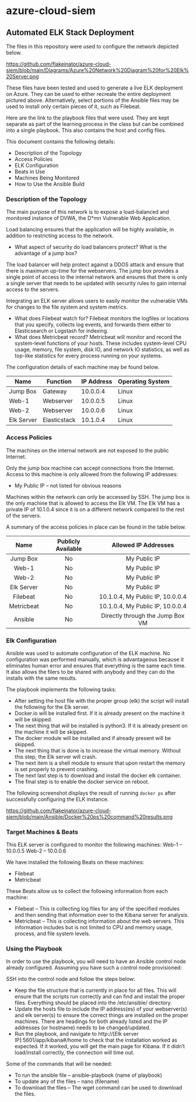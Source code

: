 # azure-cloud-siem
## Automated ELK Stack Deployment

The files in this repository were used to configure the network depicted below.

https://github.com/flakeinator/azure-cloud-siem/blob/main/Diagrams/Azure%20Network%20Diagram%20for%20Elk%20Server.png

These files have been tested and used to generate a live ELK deployment on Azure. They can be used to either recreate the entire deployment pictured above. Alternatively, select portions of the Ansible files may be used to install only certain pieces of it, such as Filebeat.

Here are the link to the playbook files that were used. They are kept separate as part of the learning process in the class but can be combined into a single playbook. This also contains the host and config files.

This document contains the following details:
- Description of the Topology
- Access Policies
- ELK Configuration
- Beats in Use
- Machines Being Monitored
- How to Use the Ansible Build


### Description of the Topology

The main purpose of this network is to expose a load-balanced and monitored instance of DVWA, the D*mn Vulnerable Web Application.

Load balancing ensures that the application will be highly available, in addition to restricting access to the network.

-    What aspect of security do load balancers protect? What is the advantage of a jump box?

The load balancer will help protect against a DDOS attack and ensure that there is maximum up-time for the webservers. The jump box provides a single point of access to the internal network and ensures that there is only a single server that needs to be updated with security rules to gain internal access to the servers.

Integrating an ELK server allows users to easily monitor the vulnerable VMs for changes to the file system and system metrics.
- What does Filebeat watch for? 
Filebeat monitors the logfiles or locations that you specify, collects log events, and forwards them either to Elasticsearch or Logstash for indexing.
-  What does Metricbeat record? 
Metricbeat will monitor and record the system-level functions of your hosts. These includes system-level CPU usage, memory, file system, disk IO, and network IO statistics, as well as top-like statistics for every process running on your systems.

The configuration details of each machine may be found below.

| Name         | Function     | IP Address | Operating System |
|--------------|--------------|------------|------------------|
| Jump Box     | Gateway      | 10.0.0.4   | Linux            |
| Web-1        | Webserver    | 10.0.0.5   | Linux            |
| Web-2        | Webserver    | 10.0.0.6   | Linux            |
| Elk Server   | Elasticstack | 10.1.0.4   | Linux            |

### Access Policies

The machines on the internal network are not exposed to the public Internet. 

Only the jump box machine can accept connections from the Internet. Access to this machine is only allowed from the following IP addresses:
- My Public IP – not listed for obvious reasons

Machines within the network can only be accessed by SSH.
The jump box is the only machine that is allowed to access the Elk VM. The Elk VM has a private IP of 10.1.0.4 since it is on a different network compared to the rest of the servers.

A summary of the access policies in place can be found in the table below.


|     Name    | Publicly Available |       Allowed IP Addresses       |
|:-----------:|:------------------:|:--------------------------------:|
|   Jump Box  |         No         |           My Public IP           |
|    Web-1    |         No         |           My Public IP           |
|    Web-2    |         No         |           My Public IP           |
|  Elk Server |         No         |           My Public IP           |
|   Filebeat  |         No         | 10.1.0.4, My Public IP, 10.0.0.4 |
|  Metricbeat |         No         | 10.1.0.4, My Public IP, 10.0.0.4 |
|   Ansible   |         No         | Directly through the Jump Box VM |

### Elk Configuration

Ansible was used to automate configuration of the ELK machine. No configuration was performed manually, which is advantageous because it eliminates human error and ensures that everything is the same each time. It also allows the filers to be shared with anybody and they can do the installs with the same results.

The playbook implements the following tasks:
- After setting the host file with the proper group (elk) the script will install the following for the Elk server.
- Docker.io will be installed first. If it is already present on the machine it will be skipped.
- The next thing that will be installed is python3. If it is already present on the machine it will be skipped.
- The docker module will be installed and if already present will be skipped.
- The next thing that is done is to increase the virtual memory. Without this step, the Elk server will crash.
- The next item is a shell module to ensure that upon restart the memory is set properly to prevent crashing.
- The next last step is to download and install the docker elk container.
- The final step is to enable the docker service on reboot.

The following screenshot displays the result of running `docker ps` after successfully configuring the ELK instance.

https://github.com/flakeinator/azure-cloud-siem/blob/main/Ansible/Docker%20ps%20command%20results.png

### Target Machines & Beats
This ELK server is configured to monitor the following machines:
Web-1 – 10.0.0.5
Web-2 – 10.0.0.6

We have installed the following Beats on these machines:
- Filebeat
- Metricbeat

These Beats allow us to collect the following information from each machine:
- Filebeat – This is collecting log files for any of the specified modules and then sending that information over to the Kibana server for analysis.
- Metricbeat – This is collecting information about the web servers. This information includes but is not limited to CPU and memory usage, process, and file system levels.


### Using the Playbook
In order to use the playbook, you will need to have an Ansible control node already configured. Assuming you have such a control node provisioned: 

SSH into the control node and follow the steps below:
- Keep the file structure that is currently in place for all files. This will ensure that the scripts run correctly and can find and install the proper files. Everything should be placed into the /etc/ansible/ directory.
- Update the hosts file to include the IP address(es) of your webserver(s) and elk server(s) to ensure the correct things are installed on the proper machines. There are headings for both already listed and the IP addresses (or hostname) needs to be changed/updated.
- Run the playbook, and navigate to http://[Elk server IP]:5601/app/kibana#/home to check that the installation worked as expected. If it worked, you will get the main page for Kibana. If it didn’t load/install correctly, the connection will time out.

Some of the commands that will be needed:

- To run the ansible file – ansible-playbook (name of playbook)
- To update any of the files – nano (filename)
- To download the files – The wget command can be used to download the files.
